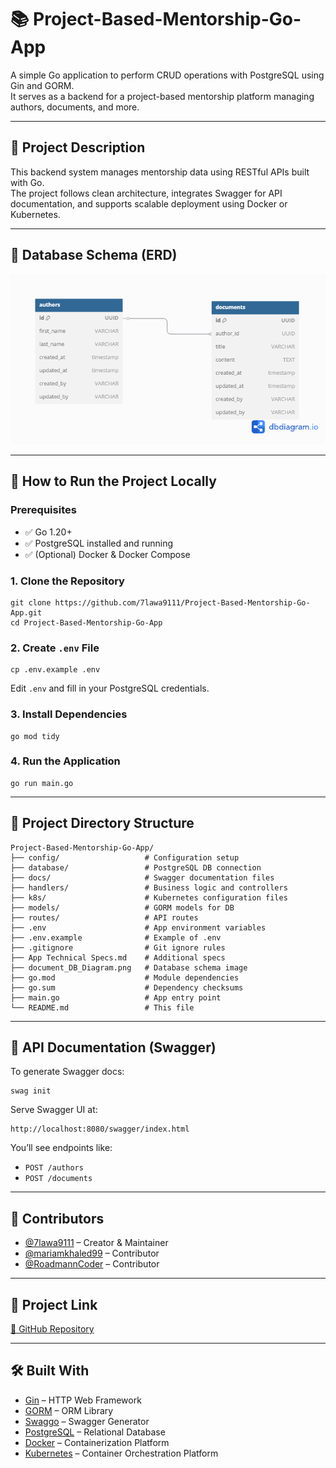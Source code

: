 # 📚 Project-Based-Mentorship-Go-App

A simple Go application to perform CRUD operations with PostgreSQL using Gin and GORM.  
It serves as a backend for a project-based mentorship platform managing authors, documents, and more.

---

## 📖 Project Description

This backend system manages mentorship data using RESTful APIs built with Go.  
The project follows clean architecture, integrates Swagger for API documentation, and supports scalable deployment using Docker or Kubernetes.

---

## 💃 Database Schema (ERD)

![Database Diagram](document_DB_Diagram.png)

---

## 🚀 How to Run the Project Locally

### Prerequisites

- ✅ Go 1.20+
- ✅ PostgreSQL installed and running
- ✅ (Optional) Docker & Docker Compose

### 1. Clone the Repository

```shell
git clone https://github.com/7lawa9111/Project-Based-Mentorship-Go-App.git
cd Project-Based-Mentorship-Go-App
```

### 2. Create `.env` File

```shell
cp .env.example .env
```

Edit `.env` and fill in your PostgreSQL credentials.

### 3. Install Dependencies

```shell
go mod tidy
```

### 4. Run the Application

```shell
go run main.go
```

---

## 📂 Project Directory Structure

```text
Project-Based-Mentorship-Go-App/
├── config/                   # Configuration setup
├── database/                 # PostgreSQL DB connection
├── docs/                     # Swagger documentation files
├── handlers/                 # Business logic and controllers
├── k8s/                      # Kubernetes configuration files
├── models/                   # GORM models for DB
├── routes/                   # API routes
├── .env                      # App environment variables
├── .env.example              # Example of .env
├── .gitignore                # Git ignore rules
├── App Technical Specs.md    # Additional specs
├── document_DB_Diagram.png   # Database schema image
├── go.mod                    # Module dependencies
├── go.sum                    # Dependency checksums
├── main.go                   # App entry point
└── README.md                 # This file
```

---

## 📘️ API Documentation (Swagger)

To generate Swagger docs:

```shell
swag init
```

Serve Swagger UI at:

```
http://localhost:8080/swagger/index.html
```

You’ll see endpoints like:

- `POST /authors`
- `POST /documents`

---

## 👥 Contributors

- [@7lawa9111](https://github.com/7lawa9111) – Creator & Maintainer
- [@mariamkhaled99](https://github.com/mariamkhaled99) – Contributor
- [@RoadmannCoder](https://github.com/RoadmannCoder) – Contributor


---

## 🔗 Project Link

[🔗 GitHub Repository](https://github.com/7lawa9111/Project-Based-Mentorship-Go-App)

---

## 🛠️ Built With

- [Gin](https://github.com/gin-gonic/gin) – HTTP Web Framework
- [GORM](https://gorm.io/) – ORM Library
- [Swaggo](https://github.com/swaggo/swag) – Swagger Generator
- [PostgreSQL](https://www.postgresql.org/) – Relational Database
- [Docker](https://www.docker.com/) – Containerization Platform
- [Kubernetes](https://kubernetes.io/) – Container Orchestration Platform
